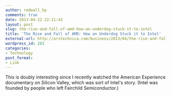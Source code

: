 ```yaml
---
author: redwall_hp
comments: true
date: 2013-04-22 22:11:43
layout: post
slug: the-rise-and-fall-of-amd-how-an-underdog-stuck-it-to-intel
title: 'The Rise and Fall of AMD: How an Underdog Stuck it to Intel'
external-url: http://arstechnica.com/business/2013/04/the-rise-and-fall-of-amd-how-an-underdog-stuck-it-to-intel/
wordpress_id: 283
categories:
- Technology
post_format:
- Link
---
```


This is doubly interesting since I recently watched the American Experience documentary on Silicon Valley, which was sort of Intel's story. (Intel was founded by people who left Fairchild Semiconductor.)
